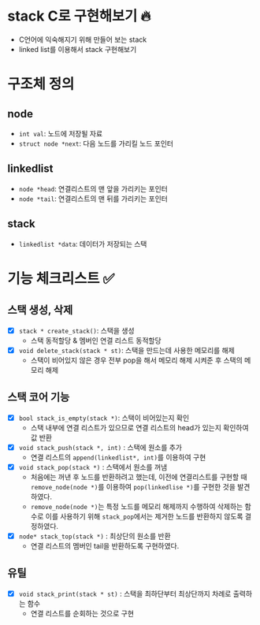 # stack C로 구현해보기 🔥
- C언어에 익숙해지기 위해 만들어 보는 stack 
- linked list를 이용해서 stack 구현해보기 
# 구조체 정의
## node
- `int val`: 노드에 저장될 자료 
- `struct node *next`: 다음 노드를 가리킬 노드 포인터
## linkedlist
- `node *head`: 연결리스트의 맨 앞을 가리키는 포인터 
- `node *tail`: 연결리스트의 맨 뒤를 가리키는 포인터 
## stack
- `linkedlist *data`: 데이터가 저장되는 스택

# 기능 체크리스트 ✅
## 스택 생성, 삭제
- [x] `stack * create_stack()`: 스택을 생성
    - 스택 동적할당 & 멤버인 연결 리스트 동적할당
- [x] `void delete_stack(stack * st)`: 스택을 만드는데 사용한 메모리를 해제
    - 스택이 비어있지 않은 경우 전부 pop을 해서 메모리 해제 시켜준 후 스택의 메모리 해제 

## 스택 코어 기능 
- [x] `bool stack_is_empty(stack *)`: 스택이 비어있는지 확인 
    - 스택 내부에 연결 리스트가 있으므로 연결 리스트의 head가 있는지 확인하여 값 반환 
- [x] `void stack_push(stack *, int)` : 스택에 원소를 추가
    - 연결 리스트의 `append(linkedlist*, int)`를 이용하여 구현 
- [x] `void stack_pop(stack *)` : 스택에서 원소를 꺼냄
    - 처음에는 꺼낸 후 노드를 반환하려고 했는데, 이전에 연결리스트를 구현할 때 `remove_node(node *)`를 이용하여 `pop(linkedlise *)`를 구현한 것을 발견하였다.
    -  `remove_node(node *)`는 특정 노드를 메모리 해제까지 수행하여 삭제하는 함수로 이를 사용하기 위해 `stack_pop`에서는 제거한 노드를 반환하지 않도록 결정하였다. 
- [x] `node* stack_top(stack *)` : 최상단의 원소를 반환
    - 연결 리스트의 멤버인 tail을 반환하도록 구현하였다. 

## 유틸
- [x] `void stack_print(stack * st)` : 스택을 최하단부터 최상단까지 차례로 출력하는 함수
    - 연결 리스트를 순회하는 것으로 구현